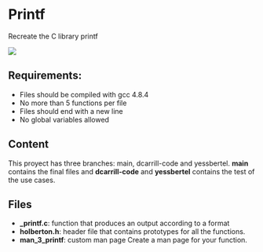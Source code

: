 # Printf

Recreate the C library printf

![](https://s3.amazonaws.com/intranet-projects-files/holbertonschool-low_level_programming/228/printf.png)

## Requirements:

-   Files should be compiled with gcc 4.8.4
-   No more than 5 functions per file
-   Files should end with a new line
-   No global variables allowed


## Content

This proyect has three branches: main, dcarrill-code and yessbertel.  **main** contains the final files and  **dcarrill-code** and **yessbertel** contains the test of the use cases.

## Files

- **_printf.c**: function that produces an output according to a format
- **holberton.h**: header file that contains prototypes for all the functions.
- **man_3_printf**:  custom man page Create a man page for your function.
